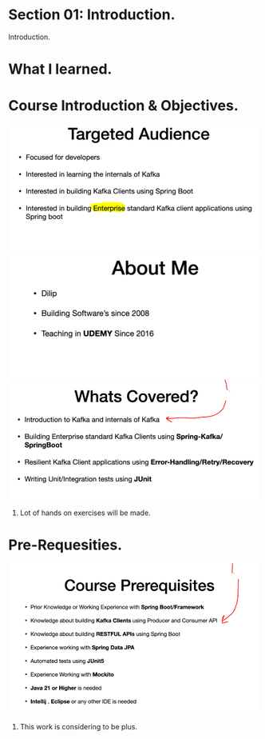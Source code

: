 # Section 01: Introduction.

Introduction.

# What I learned.

# Course Introduction & Objectives.

<div align="center">
    <img src="targettedAudiance.PNG"  alt="java advanced" width="500"/>
</div>

<div align="center">
    <img src="aboutMe.PNG"  alt="java advanced" width="500"/>
</div>

<div align="center">
    <img src="whatCovered.PNG"  alt="java advanced" width="500"/>
</div>

1. Lot of hands on exercises will be made.

# Pre-Requesities.

<div align="center">
    <img src="coursePrerequisitives.PNG"  alt="java advanced" width="500"/>
</div>

1. This work is considering to be plus.
